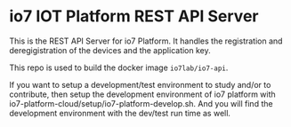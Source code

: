 # io7 IOT Platform REST API Server

This is the REST API Server for io7 Platform. It handles the registration and deregigistration of the devices and the application key.

This repo is used to build the docker image `io7lab/io7-api`.

If you want to setup a development/test environment to study and/or to contribute, then setup the development environment of io7 platform with io7-platform-cloud/setup/io7-platform-develop.sh. And you will find the development environment with the dev/test run time as well.
